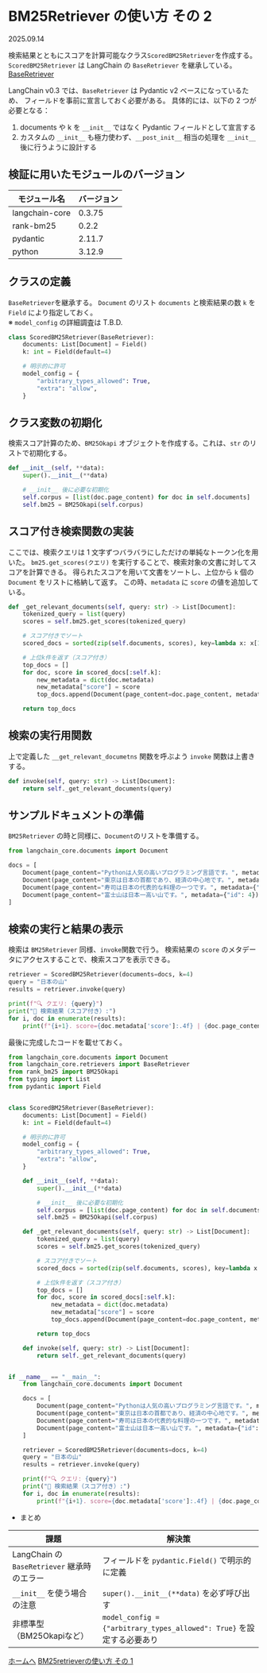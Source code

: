 # BM25Retriever の使い方 その 2
2025.09.14

検索結果とともにスコアを計算可能なクラス`ScoredBM25Retriever`を作成する。
`ScoredBM25Retriever` は LangChain の `BaseRetriever` を継承している。<br>
[BaseRetriever](https://python.langchain.com/api_reference/core/retrievers/langchain_core.retrievers.BaseRetriever.html)

LangChain v0.3 では、`BaseRetriever` は Pydantic v2 ベースになっているため、
フィールドを事前に宣言しておく必要がある。
具体的には、以下の 2 つが必要となる：

1. documents や k を `__init__` ではなく Pydantic フィールドとして宣言する
2. カスタムの `__init__` も極力使わず、`__post_init__` 相当の処理を `__init__` 後に行うように設計する


## 検証に用いたモジュールのバージョン

|モジュール名|バージョン|
|--|--|
|langchain-core|0.3.75|
|rank-bm25|0.2.2|
|pydantic|2.11.7|
|python|3.12.9|


## クラスの定義
`BaseRetriever`を継承する。
`Document` のリスト `documents` と検索結果の数 `k` を `Field` により指定しておく。</br>
※ `model_config` の詳細調査は T.B.D.
```python
class ScoredBM25Retriever(BaseRetriever):
    documents: List[Document] = Field()
    k: int = Field(default=4)

    # 明示的に許可
    model_config = {
        "arbitrary_types_allowed": True,
        "extra": "allow",
    }
```

## クラス変数の初期化
検索スコア計算のため、`BM25Okapi` オブジェクトを作成する。これは、`str` のリストで初期化する。
```python
def __init__(self, **data):
    super().__init__(**data)

    # __init__ 後に必要な初期化
    self.corpus = [list(doc.page_content) for doc in self.documents]
    self.bm25 = BM25Okapi(self.corpus)
```

## スコア付き検索関数の実装
ここでは、検索クエリは 1 文字ずつバラバラにしただけの単純なトークン化を用いた。
`bm25.get_scores(クエリ)` を実行することで、検索対象の文書に対してスコアを計算できる。
得られたスコアを用いて文書をソートし、上位から `k` 個の `Document` をリストに格納して返す。
この時、`metadata` に `score` の値を追加している。
```python
def _get_relevant_documents(self, query: str) -> List[Document]:
    tokenized_query = list(query)
    scores = self.bm25.get_scores(tokenized_query)

    # スコア付きでソート
    scored_docs = sorted(zip(self.documents, scores), key=lambda x: x[1], reverse=True)

    # 上位k件を返す（スコア付き）
    top_docs = []
    for doc, score in scored_docs[:self.k]:
        new_metadata = dict(doc.metadata)
        new_metadata["score"] = score
        top_docs.append(Document(page_content=doc.page_content, metadata=new_metadata))

    return top_docs
```

## 検索の実行用関数
上で定義した `__get_relevant_documetns` 関数を呼ぶよう `invoke` 関数は上書きする。
```python
def invoke(self, query: str) -> List[Document]:
    return self._get_relevant_documents(query)
```

## サンプルドキュメントの準備
`BM25Retriever` の時と同様に、`Document`のリストを準備する。
```python
from langchain_core.documents import Document

docs = [
    Document(page_content="Pythonは人気の高いプログラミング言語です。", metadata={"id": 1}),
    Document(page_content="東京は日本の首都であり、経済の中心地です。", metadata={"id": 2}),
    Document(page_content="寿司は日本の代表的な料理の一つです。", metadata={"id": 3}),
    Document(page_content="富士山は日本一高い山です。", metadata={"id": 4}),
]
```

## 検索の実行と結果の表示
検索は `BM25Retriever` 同様、`invoke`関数で行う。
検索結果の `score` のメタデータにアクセスすることで、検索スコアを表示できる。
```python
retriever = ScoredBM25Retriever(documents=docs, k=4)
query = "日本の山"
results = retriever.invoke(query)

print(f"🔍 クエリ: {query}")
print("📄 検索結果（スコア付き）:")
for i, doc in enumerate(results):
    print(f"{i+1}. score={doc.metadata['score']:.4f} | {doc.page_content}")
```


最後に完成したコードを載せておく。
```python
from langchain_core.documents import Document
from langchain_core.retrievers import BaseRetriever
from rank_bm25 import BM25Okapi
from typing import List
from pydantic import Field


class ScoredBM25Retriever(BaseRetriever):
    documents: List[Document] = Field()
    k: int = Field(default=4)

    # 明示的に許可
    model_config = {
        "arbitrary_types_allowed": True,
        "extra": "allow",
    }

    def __init__(self, **data):
        super().__init__(**data)

        # __init__ 後に必要な初期化
        self.corpus = [list(doc.page_content) for doc in self.documents]
        self.bm25 = BM25Okapi(self.corpus)

    def _get_relevant_documents(self, query: str) -> List[Document]:
        tokenized_query = list(query)
        scores = self.bm25.get_scores(tokenized_query)

        # スコア付きでソート
        scored_docs = sorted(zip(self.documents, scores), key=lambda x: x[1], reverse=True)

        # 上位k件を返す（スコア付き）
        top_docs = []
        for doc, score in scored_docs[:self.k]:
            new_metadata = dict(doc.metadata)
            new_metadata["score"] = score
            top_docs.append(Document(page_content=doc.page_content, metadata=new_metadata))

        return top_docs

    def invoke(self, query: str) -> List[Document]:
        return self._get_relevant_documents(query)


if __name__ == "__main__":
    from langchain_core.documents import Document

    docs = [
        Document(page_content="Pythonは人気の高いプログラミング言語です。", metadata={"id": 1}),
        Document(page_content="東京は日本の首都であり、経済の中心地です。", metadata={"id": 2}),
        Document(page_content="寿司は日本の代表的な料理の一つです。", metadata={"id": 3}),
        Document(page_content="富士山は日本一高い山です。", metadata={"id": 4}),
    ]

    retriever = ScoredBM25Retriever(documents=docs, k=4)
    query = "日本の山"
    results = retriever.invoke(query)

    print(f"🔍 クエリ: {query}")
    print("📄 検索結果（スコア付き）:")
    for i, doc in enumerate(results):
        print(f"{i+1}. score={doc.metadata['score']:.4f} | {doc.page_content}")
```

* まとめ

| 課題                                  | 解決策                                                          |
| ----------------------------------- | ------------------------------------------------------------ |
| LangChain の `BaseRetriever` 継承時のエラー | フィールドを `pydantic.Field()` で明示的に定義                            |
| `__init__` を使う場合の注意                 | `super().__init__(**data)` を必ず呼び出す                           |
| 非標準型（BM25Okapiなど）                   | `model_config = {"arbitrary_types_allowed": True}` を設定する必要あり |


[ホームへ](../index.html)
[BM25retrieverの使い方 その 1](./bm25_01.md)